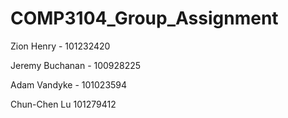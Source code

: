 # COMP3104_Group_Assignment


Zion Henry - 101232420

Jeremy Buchanan - 100928225

Adam Vandyke - 101023594

Chun-Chen Lu 101279412

